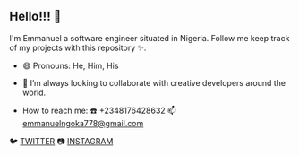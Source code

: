 ## Hello!!! 👋

I'm Emmanuel a software engineer situated in Nigeria. Follow me keep track of my projects with this repository :sparkles:.

- 😄 Pronouns: He, Him, His

- 👯 I’m always looking to collaborate with creative developers around the world.

- How to reach me: :telephone: +2348176428632 :mailbox: emmanuelngoka778@gmail.com




:bird: [TWITTER](https://twitter.com/0xzilla_) :camera: [INSTAGRAM](https://instagram.com/the_emmanuelngoka)

<!--[![An image of @zillalikestocode's Holopin badges, which is a link to view their full Holopin profile](https://holopin.me/zillalikestocode)](https://holopin.io/@zillalikestocode)

[![Anurag's GitHub stats](https://github-readme-stats.vercel.app/api?username=zillalikestocode&theme=gruvbox)](https://github.com/anuraghazra/github-readme-stats) 
-->
<!--
**zillalikestocode/zillalikestocode** is a ✨ _special_ ✨ repository because its `README.md` (this file) appears on your GitHub profile.

Here are some ideas to get you started:

- 🔭 I’m currently working on ...
- 🌱 I’m currently learning ...
- 👯 I’m looking to collaborate on ...
- 🤔 I’m looking for help with ...
- 💬 Ask me about ...
- 📫 How to reach me: ...
- 😄 Pronouns: ...
- ⚡ Fun fact: ...
-->

